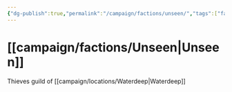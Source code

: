 ```yaml
---
{"dg-publish":true,"permalink":"/campaign/factions/unseen/","tags":["faction"]}
---
```


# [[campaign/factions/Unseen\|Unseen]]
Thieves guild of [[campaign/locations/Waterdeep\|Waterdeep]]